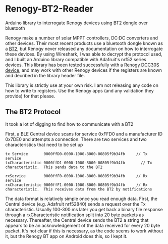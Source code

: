 # Renogy-BT2-Reader
Arduino library to interrogate Renogy devices using BT2 dongle over bluetooth

Renogy make a number of solar MPPT controllers, DC:DC converters and other devices.   Their most recent products use a bluetooth dongle known as a [BT2](https://www.renogy.com/bt-2-bluetooth-module/), but Renogy never released any documentation on how to interrogate these devices.  By using Wireshark, I was able to decrypt the protocol used, and I built an Arduino library compatible with Adafruit's nrf52 series devices.  This library has been tested successfully with a [Renogy DCC30S device](https://www.renogy.com/dcc30s-12v-30a-dual-input-dc-dc-on-board-battery-charger-with-mppt/), and may work with other Renogy devices if the registers are known and decribed in the library header file.

This library is strictly use at your own risk.  I am not releasing any code on how to write to registers.  Use the Renogy apps (and any validation they provide) for that please.


## The BT2 Protocol
It took a lot of digging to find how to communicate with a BT2

First, a BLE Central device scans for service 0xFFD0 and a manufacturer ID 0x7DE0 and attempts a connection.   There are two services and two characteristics that need to be set up
```
tx Service       0000ffD0-0000-1000-8000-00805f9b34fb     // Tx service
txCharacteristic 0000ffD1-0000-1000-8000-00805f9b34fb    	// Tx characteristic.  This sends data to the BT2

rxService        0000ffF0-0000-1000-8000-00805f9b34fb     // Rx service
rxCharacteristic 0000ffF1-0000-1000-8000-00805f9b34fb     // Rx characteristic.  This receives data from the BT2 by notifications
```
The data format is relatively simple once you read enough data.  First, the Central device (e.g. Adafruit nrf52840) sends a request over the Tx characteristic.   Usually 100-300 ms later you get back a binary file response through a rxCharacteristic notification split into 20 byte packets as necessary.  Thereafter, the Central device sends the BT2 a string that appears to be an acknowledgement of the data received for every 20 byte packet.  It's not clear if this is necessary, as the code seems to work without it, but the Renogy BT app on Android does this, so I kept it.






